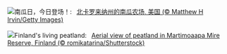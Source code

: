 ![](https://www.bing.com/th?id=OHR.PumpkinFarm_ZH-CN1232784365_UHD.jpg&w=1000)南瓜日，今日登场！:&nbsp;&ensp;[北卡罗来纳州的南瓜农场, 美国 (© Matthew H Irvin/Getty Images)](https://www.bing.com/th?id=OHR.PumpkinFarm_ZH-CN1232784365_UHD.jpg)
<br><br/>
![](https://www.bing.com/th?id=OHR.MartimoaapaFinland_EN-US3685817058_UHD.jpg&w=1000)Finland's living peatland:&nbsp;&ensp;[Aerial view of peatland in Martimoaapa Mire Reserve, Finland (© romikatarina/Shutterstock)](https://www.bing.com/th?id=OHR.MartimoaapaFinland_EN-US3685817058_UHD.jpg)
<br><br/>
